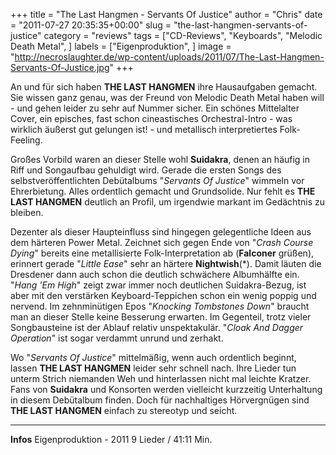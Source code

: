+++
title = "The Last Hangmen - Servants Of Justice"
author = "Chris"
date = "2011-07-27 20:35:35+00:00"
slug = "the-last-hangmen-servants-of-justice"
category = "reviews"
tags = ["CD-Reviews", "Keyboards", "Melodic Death Metal", ]
labels = ["Eigenproduktion", ]
image = "http://necroslaughter.de/wp-content/uploads/2011/07/The-Last-Hangmen-Servants-Of-Justice.jpg"
+++

An und für sich haben **THE LAST HANGMEN** ihre Hausaufgaben gemacht. Sie wissen ganz genau, was der Freund von Melodic Death Metal haben will - und gehen leider zu sehr auf Nummer sicher. Ein schönes Mittelalter Cover, ein episches, fast schon cineastisches Orchestral-Intro - was wirklich äußerst gut gelungen ist! - und metallisch interpretiertes Folk-Feeling.

Großes Vorbild waren an dieser Stelle wohl **Suidakra**, denen an häufig in Riff und Songaufbau gehuldigt wird. Gerade die ersten Songs des selbstveröffentlichten Debütalbums "_Servants Of Justice_" wimmeln vor Ehrerbietung. Alles ordentlich gemacht und Grundsolide. Nur fehlt es **THE LAST HANGMEN** deutlich an Profil, um irgendwie markant im Gedächtnis zu bleiben.

Dezenter als dieser Haupteinfluss sind hingegen gelegentliche Ideen aus dem härteren Power Metal. Zeichnet sich gegen Ende von "_Crash Course Dying_" bereits eine metallisierte Folk-Interpretation ab (**Falconer** grüßen), erinnert gerade "_Little Ease_" sehr an härtere **Nightwish**(*). Damit läuten die Dresdener dann auch schon die deutlich schwächere Albumhälfte ein. "_Hang 'Em High_" zeigt zwar immer noch deutlichen Suidakra-Bezug, ist aber mit den verstärken Keyboard-Teppichen schon ein wenig poppig und nervend. Im zehnminütigen Epos "_Knocking Tombstones Down_" braucht man an dieser Stelle keine Besserung erwarten. Im Gegenteil, trotz vieler Songbausteine ist der Ablauf relativ unspektakulär. "_Cloak And Dagger Operation_" ist sogar verdammt unrund und zerhakt.

Wo "_Servants Of Justice_" mittelmäßig, wenn auch ordentlich beginnt, lassen **THE LAST HANGMEN** leider sehr schnell nach. Ihre Lieder tun unterm Strich niemanden Weh und hinterlassen nicht mal leichte Kratzer. Fans von **Suidakra** und Konsorten werden vielleicht kurzzeitig Unterhaltung in diesem Debütalbum finden. Doch für nachhaltiges Hörvergnügen sind **THE LAST HANGMEN** einfach zu stereotyp und seicht.





---
**Infos**
Eigenproduktion - 2011
9 Lieder / 41:11 Min.
